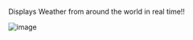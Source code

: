Displays Weather from around the world in real time!!


![image](https://user-images.githubusercontent.com/42983767/130170599-15070386-65c3-4e77-b8af-61e9d09ed935.png)

